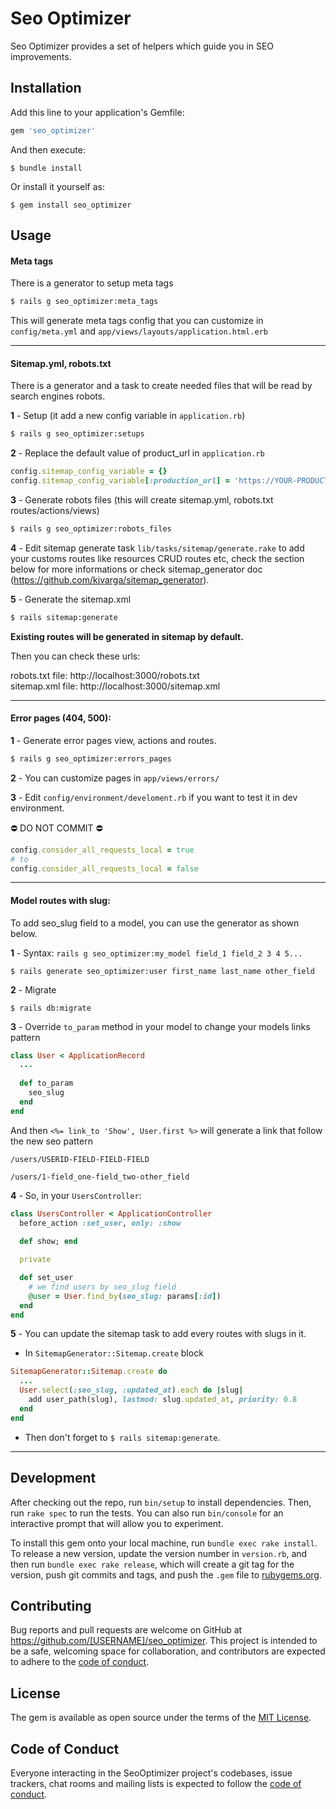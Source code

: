 # Seo Optimizer

Seo Optimizer provides a set of helpers which guide you in SEO improvements.

## Installation

Add this line to your application's Gemfile:

```ruby
gem 'seo_optimizer'
```

And then execute:

    $ bundle install

Or install it yourself as:

    $ gem install seo_optimizer

## Usage


#### Meta tags

There is a generator to setup meta tags

```bash
$ rails g seo_optimizer:meta_tags
```    

This will generate meta tags config that you can customize in `config/meta.yml` and `app/views/layouts/application.html.erb`

______________

#### Sitemap.yml, robots.txt

There is a generator and a task to create needed files that will be read by search engines robots.

**1** - Setup (it add a new config variable in `application.rb`)

```bash
$ rails g seo_optimizer:setups
```    
**2** - Replace the default value of product_url in `application.rb`  

```ruby
config.sitemap_config_variable = {}
config.sitemap_config_variable[:production_url] = 'https://YOUR-PRODUCTION-URL.com'
```

**3** - Generate robots files (this will create sitemap.yml, robots.txt routes/actions/views)

```bash
$ rails g seo_optimizer:robots_files
```

**4** - Edit sitemap generate task `lib/tasks/sitemap/generate.rake` to add your customs routes like resources CRUD 
    routes etc, check the section below for more informations or check sitemap_generator 
    doc (https://github.com/kjvarga/sitemap_generator).

**5** - Generate the sitemap.xml
```bash
$ rails sitemap:generate
```
**Existing routes will be generated in sitemap by default.**

Then you can check these urls: 

robots.txt file: http://localhost:3000/robots.txt  
sitemap.xml file: http://localhost:3000/sitemap.xml  

______________

#### Error pages (404, 500):
 
**1** - Generate error pages view, actions and routes.
```bash
$ rails g seo_optimizer:errors_pages
```

**2** - You can customize pages in `app/views/errors/`

**3** - Edit `config/environment/develoment.rb` if you want to test it in dev environment.

⛔️ DO NOT COMMIT ⛔️

```ruby
config.consider_all_requests_local = true
# to 
config.consider_all_requests_local = false 
```
_________________

#### Model routes with slug:

To add seo_slug field to a model, you can use the generator as shown below.

**1** - Syntax:
`rails g seo_optimizer:my_model field_1 field_2 3 4 5...`

    $ rails generate seo_optimizer:user first_name last_name other_field
    
**2** - Migrate

    $ rails db:migrate    
    
**3** - Override `to_param` method in your model to change your models links pattern

````ruby
class User < ApplicationRecord
  ...
  
  def to_param
    seo_slug
  end
end
````

And then `<%= link_to 'Show', User.first %>` will generate a link that follow the new seo pattern

`/users/USERID-FIELD-FIELD-FIELD`


`/users/1-field_one-field_two-other_field`


**4** - So, in your `UsersController`:

```ruby
class UsersController < ApplicationController
  before_action :set_user, only: :show
  
  def show; end

  private

  def set_user
    # we find users by seo_slug field 
    @user = User.find_by(seo_slug: params[:id])
  end
end
```

**5** - You can update the sitemap task to add every routes with slugs in it.

- In `SitemapGenerator::Sitemap.create` block

```ruby
SitemapGenerator::Sitemap.create do
  ...
  User.select(:seo_slug, :updated_at).each do |slug|
    add user_path(slug), lastmod: slug.updated_at, priority: 0.8
  end
end
```

- Then don't forget to `$ rails sitemap:generate`.

_________________
 
## Development

After checking out the repo, run `bin/setup` to install dependencies. Then, run `rake spec` to run the tests. You can also run `bin/console` for an interactive prompt that will allow you to experiment.

To install this gem onto your local machine, run `bundle exec rake install`. To release a new version, update the version number in `version.rb`, and then run `bundle exec rake release`, which will create a git tag for the version, push git commits and tags, and push the `.gem` file to [rubygems.org](https://rubygems.org).

## Contributing

Bug reports and pull requests are welcome on GitHub at https://github.com/[USERNAME]/seo_optimizer. This project is intended to be a safe, welcoming space for collaboration, and contributors are expected to adhere to the [code of conduct](https://github.com/[USERNAME]/seo_optimizer/blob/master/CODE_OF_CONDUCT.md).


## License

The gem is available as open source under the terms of the [MIT License](https://opensource.org/licenses/MIT).

## Code of Conduct

Everyone interacting in the SeoOptimizer project's codebases, issue trackers, chat rooms and mailing lists is expected to follow the [code of conduct](https://github.com/[USERNAME]/seo_optimizer/blob/master/CODE_OF_CONDUCT.md).
